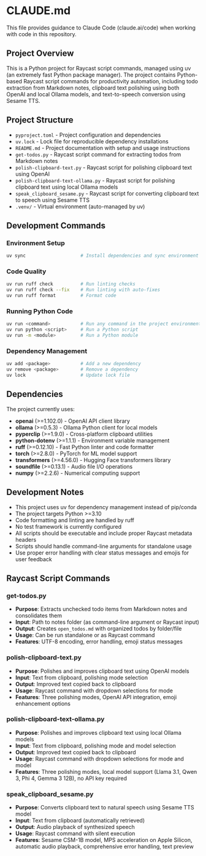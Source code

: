 # CLAUDE.md

This file provides guidance to Claude Code (claude.ai/code) when working with code in this repository.

## Project Overview

This is a Python project for Raycast script commands, managed using uv (an extremely fast Python package manager). The project contains Python-based Raycast script commands for productivity automation, including todo extraction from Markdown notes, clipboard text polishing using both OpenAI and local Ollama models, and text-to-speech conversion using Sesame TTS.

## Project Structure

- `pyproject.toml` - Project configuration and dependencies
- `uv.lock` - Lock file for reproducible dependency installations
- `README.md` - Project documentation with setup and usage instructions
- `get-todos.py` - Raycast script command for extracting todos from Markdown notes
- `polish-clipboard-text.py` - Raycast script for polishing clipboard text using OpenAI
- `polish-clipboard-text-ollama.py` - Raycast script for polishing clipboard text using local Ollama models
- `speak_clipboard_sesame.py` - Raycast script for converting clipboard text to speech using Sesame TTS
- `.venv/` - Virtual environment (auto-managed by uv)

## Development Commands

### Environment Setup
```bash
uv sync                    # Install dependencies and sync environment
```

### Code Quality
```bash
uv run ruff check          # Run linting checks
uv run ruff check --fix    # Run linting with auto-fixes
uv run ruff format         # Format code
```

### Running Python Code
```bash
uv run <command>           # Run any command in the project environment
uv run python <script>     # Run a Python script
uv run -m <module>         # Run a Python module
```

### Dependency Management
```bash
uv add <package>           # Add a new dependency
uv remove <package>        # Remove a dependency
uv lock                    # Update lock file
```

## Dependencies

The project currently uses:
- **openai** (>=1.102.0) - OpenAI API client library
- **ollama** (>=0.5.3) - Ollama Python client for local models
- **pyperclip** (>=1.9.0) - Cross-platform clipboard utilities
- **python-dotenv** (>=1.1.1) - Environment variable management
- **ruff** (>=0.12.10) - Fast Python linter and code formatter
- **torch** (>=2.8.0) - PyTorch for ML model support
- **transformers** (>=4.56.0) - Hugging Face transformers library
- **soundfile** (>=0.13.1) - Audio file I/O operations
- **numpy** (>=2.2.6) - Numerical computing support

## Development Notes

- This project uses uv for dependency management instead of pip/conda
- The project targets Python >=3.10
- Code formatting and linting are handled by ruff
- No test framework is currently configured
- All scripts should be executable and include proper Raycast metadata headers
- Scripts should handle command-line arguments for standalone usage
- Use proper error handling with clear status messages and emojis for user feedback

## Raycast Script Commands

### get-todos.py
- **Purpose**: Extracts unchecked todo items from Markdown notes and consolidates them
- **Input**: Path to notes folder (as command-line argument or Raycast input)
- **Output**: Creates `open_todos.md` with organized todos by folder/file
- **Usage**: Can be run standalone or as Raycast command
- **Features**: UTF-8 encoding, error handling, emoji status messages

### polish-clipboard-text.py
- **Purpose**: Polishes and improves clipboard text using OpenAI models
- **Input**: Text from clipboard, polishing mode selection
- **Output**: Improved text copied back to clipboard
- **Usage**: Raycast command with dropdown selections for mode
- **Features**: Three polishing modes, OpenAI API integration, emoji enhancement options

### polish-clipboard-text-ollama.py
- **Purpose**: Polishes and improves clipboard text using local Ollama models
- **Input**: Text from clipboard, polishing mode and model selection
- **Output**: Improved text copied back to clipboard
- **Usage**: Raycast command with dropdown selections for mode and model
- **Features**: Three polishing modes, local model support (Llama 3.1, Qwen 3, Phi 4, Gemma 3 12B), no API key required

### speak_clipboard_sesame.py
- **Purpose**: Converts clipboard text to natural speech using Sesame TTS model
- **Input**: Text from clipboard (automatically retrieved)
- **Output**: Audio playback of synthesized speech
- **Usage**: Raycast command with silent execution
- **Features**: Sesame CSM-1B model, MPS acceleration on Apple Silicon, automatic audio playback, comprehensive error handling, text preview